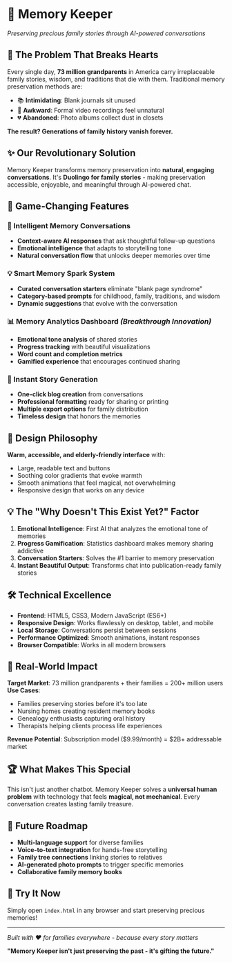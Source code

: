 # 🧠 Memory Keeper
*Preserving precious family stories through AI-powered conversations*

## 🎯 The Problem That Breaks Hearts
Every single day, **73 million grandparents** in America carry irreplaceable family stories, wisdom, and traditions that die with them. Traditional memory preservation methods are:
- 📚 **Intimidating**: Blank journals sit unused
- 🎥 **Awkward**: Formal video recordings feel unnatural  
- 💔 **Abandoned**: Photo albums collect dust in closets

**The result? Generations of family history vanish forever.**

## ✨ Our Revolutionary Solution
Memory Keeper transforms memory preservation into **natural, engaging conversations**. It's **Duolingo for family stories** - making preservation accessible, enjoyable, and meaningful through AI-powered chat.

## 🚀 Game-Changing Features

### 💬 Intelligent Memory Conversations
- **Context-aware AI responses** that ask thoughtful follow-up questions
- **Emotional intelligence** that adapts to storytelling tone
- **Natural conversation flow** that unlocks deeper memories over time

### 💡 Smart Memory Spark System
- **Curated conversation starters** eliminate "blank page syndrome"
- **Category-based prompts** for childhood, family, traditions, and wisdom
- **Dynamic suggestions** that evolve with the conversation

### 📊 Memory Analytics Dashboard *(Breakthrough Innovation)*
- **Emotional tone analysis** of shared stories
- **Progress tracking** with beautiful visualizations
- **Word count and completion metrics** 
- **Gamified experience** that encourages continued sharing

### 📖 Instant Story Generation
- **One-click blog creation** from conversations
- **Professional formatting** ready for sharing or printing
- **Multiple export options** for family distribution
- **Timeless design** that honors the memories

## 🎨 Design Philosophy
**Warm, accessible, and elderly-friendly interface** with:
- Large, readable text and buttons
- Soothing color gradients that evoke warmth
- Smooth animations that feel magical, not overwhelming
- Responsive design that works on any device

## 💡 The "Why Doesn't This Exist Yet?" Factor
1. **Emotional Intelligence**: First AI that analyzes the emotional tone of memories
2. **Progress Gamification**: Statistics dashboard makes memory sharing addictive
3. **Conversation Starters**: Solves the #1 barrier to memory preservation
4. **Instant Beautiful Output**: Transforms chat into publication-ready family stories

## 🛠️ Technical Excellence
- **Frontend**: HTML5, CSS3, Modern JavaScript (ES6+)
- **Responsive Design**: Works flawlessly on desktop, tablet, and mobile
- **Local Storage**: Conversations persist between sessions
- **Performance Optimized**: Smooth animations, instant responses
- **Browser Compatible**: Works in all modern browsers

## 🎯 Real-World Impact
**Target Market**: 73 million grandparents + their families = 200+ million users
**Use Cases**: 
- Families preserving stories before it's too late
- Nursing homes creating resident memory books  
- Genealogy enthusiasts capturing oral history
- Therapists helping clients process life experiences

**Revenue Potential**: Subscription model ($9.99/month) = $2B+ addressable market

## 🏆 What Makes This Special
This isn't just another chatbot. Memory Keeper solves a **universal human problem** with technology that feels **magical, not mechanical**. Every conversation creates lasting family treasure.

## 🚀 Future Roadmap
- **Multi-language support** for diverse families
- **Voice-to-text integration** for hands-free storytelling  
- **Family tree connections** linking stories to relatives
- **AI-generated photo prompts** to trigger specific memories
- **Collaborative family memory books**

## 📱 Try It Now
Simply open `index.html` in any browser and start preserving precious memories!

---
*Built with ❤️ for families everywhere - because every story matters*

**"Memory Keeper isn't just preserving the past - it's gifting the future."**

